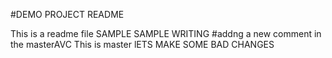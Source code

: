#DEMO PROJECT README

This is a readme file
SAMPLE SAMPLE WRITING
#addng a new comment in the masterAVC
This is master
lETS MAKE SOME BAD CHANGES
